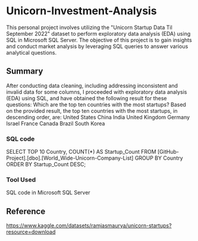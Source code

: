 # Unicorn-Investment-Analysis
This personal project involves utilizing the "Unicorn Startup Data Til September 2022" dataset to perform exploratory data analysis (EDA) using SQL in Microsoft SQL Server. The objective of this project is to gain insights and conduct market analysis by leveraging SQL queries to answer various analytical questions.

## Summary
After conducting data cleaning, including addressing inconsistent and invalid data for some columns, I proceeded with exploratory data analysis (EDA) using SQL, and have obtained the following result for these questions:
Which are the top ten countries with the most startups? Based on the provided result, the top ten countries with the most startups, in descending order, are:
United States
China
India
United Kingdom
Germany
Israel
France
Canada
Brazil
South Korea
### SQL code
SELECT TOP 10
  Country,
  COUNT(*) AS Startup_Count
FROM [GitHub-Project].[dbo].[World_Wide-Unicorn-Company-List]
GROUP BY
  Country
ORDER BY
  Startup_Count DESC;
### Tool Used
SQL code in Microsoft SQL Server

## Reference
https://www.kaggle.com/datasets/ramjasmaurya/unicorn-startups?resource=download

